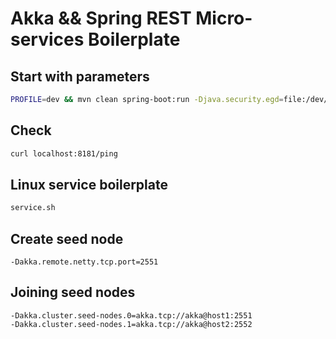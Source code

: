 # Akka && Spring REST Micro-services Boilerplate

## Start with parameters

```sh
PROFILE=dev && mvn clean spring-boot:run -Djava.security.egd=file:/dev/./urandom -Dspring.profiles.active=${PROFILE}
```

## Check
```sh
curl localhost:8181/ping
```

## Linux service boilerplate

```sh
service.sh
```

## Create seed node

```
-Dakka.remote.netty.tcp.port=2551
```

## Joining seed nodes

```
-Dakka.cluster.seed-nodes.0=akka.tcp://akka@host1:2551
-Dakka.cluster.seed-nodes.1=akka.tcp://akka@host2:2552
```